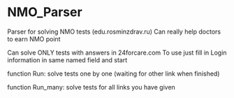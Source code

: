 # NMO_Parser
Parser for solving NMO tests (edu.rosminzdrav.ru)
Can really help doctors to earn NMO point 

Can solve ONLY tests with answers in 24forcare.com
To use just fill in Login information in same named field and start

function Run: solve tests one by one (waiting for other link when finished)

function Run_many: solve tests for all links you have given
